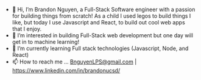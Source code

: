 - 👋 Hi, I’m Brandon Nguyen, a Full-Stack Software engineer with a passion for building things from scratch! As a child I used legos to build things I like, but today I use Javascript and React, to build out cool web apps that I enjoy. 
- 👀 I’m interested in building Full-Stack web development but one day will get in to machine learning!
- 🌱 I’m currently learning Full stack technologies (Javascript, Node, and React) 
- 📫 How to reach me ... BnguyenLPS@gmail.com | https://www.linkedin.com/in/brandonucsd/ 




<!---
BrandonUCSD/BrandonUCSD is a ✨ special ✨ repository because its `README.md` (this file) appears on your GitHub profile.
You can click the Preview link to take a look at your changes.
--->
